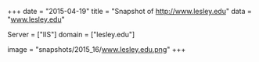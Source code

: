
+++
date = "2015-04-19"
title = "Snapshot of http://www.lesley.edu"
data = "www.lesley.edu"

Server = ["IIS"]
domain = ["lesley.edu"]

  image = "snapshots/2015_16/www.lesley.edu.png"
+++
#
